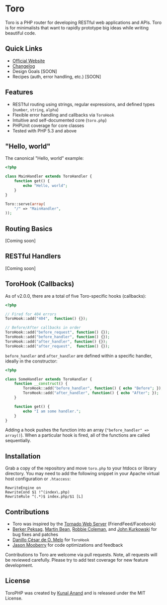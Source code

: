 # Toro

Toro is a PHP router for developing RESTful web applications and APIs. Toro is for minimalists that want to rapidly prototype big ideas while writing beautiful code.

## Quick Links

- [Official Website](http://toroweb.org)
- [Changelog](https://github.com/anandkunal/ToroPHP/wiki/Changelog)
- Design Goals [SOON]
- Recipes (auth, error handling, etc.) [SOON]

## Features

- RESTful routing using strings, regular expressions, and defined types (`number`, `string`, `alpha`)
- Flexible error handling and callbacks via `ToroHook`
- Intuitive and self-documented core (`toro.php`)
- PHPUnit coverage for core classes
- Tested with PHP 5.3 and above


## "Hello, world"

The canonical "Hello, world" example:

```php
<?php

class MainHandler extends ToroHandler {
    function get() {
        echo "Hello, world";
    }
}

Toro::serve(array(
    "/" => "MainHandler",
));
```


## Routing Basics

[Coming soon]


## RESTful Handlers

[Coming soon]


## ToroHook (Callbacks)

As of v2.0.0, there are a total of five Toro-specific hooks (callbacks):

```php
<?php

// Fired for 404 errors
ToroHook::add("404",  function() {});

// Before/After callbacks in order
ToroHook::add("before_request", function() {});
ToroHook::add("before_handler", function() {});
ToroHook::add("after_handler", function() {});
ToroHook::add("after_request",  function() {});
```

`before_handler` and `after_handler` are defined within a specific handler, ideally in the constructor:

```php
<?php

class SomeHandler extends ToroHandler {
    function __construct() {
        ToroHook::add("before_handler", function() { echo "Before"; });
        ToroHook::add("after_handler", function() { echo "After"; });
    }

    function get() {
        echo "I am some handler.";
    }
}
```

Adding a hook pushes the function into an array (`"before_handler" => array()`). When a particular hook is fired, all of the functions are called sequentially.


## Installation

Grab a copy of the repository and move `toro.php` to your htdocs or library directory. You may need to add the following snippet in your Apache virtual host configuration or `.htaccess`:

    RewriteEngine on
    RewriteCond $1 !^(index\.php)
    RewriteRule ^(.*)$ index.php/$1 [L]


## Contributions

- Toro was inspired by the [Tornado Web Server](http://www.tornadoweb.org) (FriendFeed/Facebook)
- [Berker Peksag](http://berkerpeksag.com), [Martin Bean](http://www.martinbean.co.uk), [Robbie Coleman](http://robbie.robnrob.com), and [John Kurkowski](http://about.me/john.kurkowski) for bug fixes and patches
- [Danillo César de O. Melo](https://github.com/danillos/fire_event/blob/master/Event.php) for `ToroHook`
- [Jason Mooberry](http://jasonmooberry.com) for code optimizations and feedback

Contributions to Toro are welcome via pull requests. Note, all requests will be reviewed carefully. Please try to add test coverage for new feature development.


## License

ToroPHP was created by [Kunal Anand](http://kunalanand.com) and is released under the MIT License.